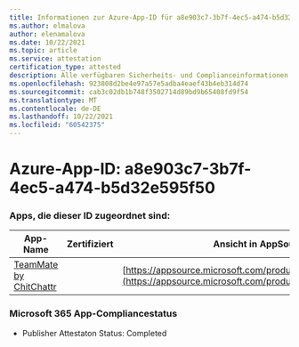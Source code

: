 ```yaml
---
title: Informationen zur Azure-App-ID für a8e903c7-3b7f-4ec5-a474-b5d32e595f50
ms.author: elmalova
author: elenamalova
ms.date: 10/22/2021
ms.topic: article
ms.service: attestation
certification_type: attested
description: Alle verfügbaren Sicherheits- und Complianceinformationen für a8e903c7-3b7f-4ec5-a474-b5d32e595f50.
ms.openlocfilehash: 923808d2be4e97a57e5adba4eaef43b4eb314d74
ms.sourcegitcommit: cab3c02db1b748f3502714d89bd9b65408fd9f54
ms.translationtype: MT
ms.contentlocale: de-DE
ms.lasthandoff: 10/22/2021
ms.locfileid: "60542375"
---
```

# <a name="azure-app-id-a8e903c7-3b7f-4ec5-a474-b5d32e595f50"></a>Azure-App-ID: a8e903c7-3b7f-4ec5-a474-b5d32e595f50


### <a name="apps-associated-with-this-id"></a>Apps, die dieser ID zugeordnet sind:
| **App-Name** | **Zertifiziert** | **Ansicht in AppSource** |
|--------------|---------------|-----------------------|
| [TeamMate by ChitChattr](https://docs.microsoft.com/microsoft-365-app-certification/forward/WA200002530) |  | [https://appsource.microsoft.com/product/office/WA200002530](https://appsource.microsoft.com/product/office/WA200002530) |

### <a name="microsoft-365-app-compliance-status"></a>Microsoft 365 App-Compliancestatus
- Publisher Attestaton Status: Completed
